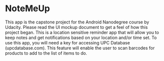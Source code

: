 # NoteMeUp
This app is the capstone project for the Android Nanodegree course by Udacity. Please read the UI mockup document to get a feel of how this
project began.
This is a location sensitive reminder app that will allow you to keep notes and get notifications based on your location and/or time set. 
To use this app, you will need a key for accessing UPC Database (upcdatabase.com). This feature will enable the user to scan barcodes for 
products to add to the list of items to do.
